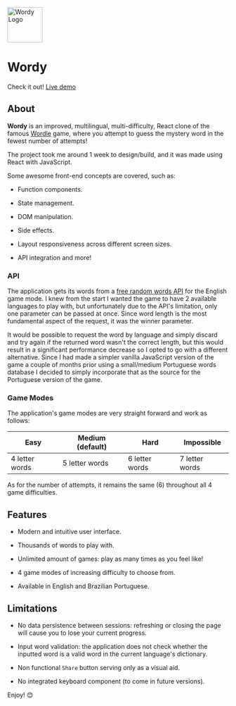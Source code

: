 <img src="https://raw.githubusercontent.com/rcdvgn/main/src/assets/favicon/favicon.png" alt="Wordy Logo" width= "80" />

# Wordy

Check it out! [Live demo](https://wordy-tawny.vercel.app/)

## About

**Wordy** is an improved, multilingual, multi-difficulty, React clone of the famous [Wordle](https://www.nytimes.com/games/wordle/index.html) game, where you attempt to guess the mystery word in the fewest number of attempts!

The project took me around 1 week to design/build, and it was made using React with JavaScript.

Some awesome front-end concepts are covered, such as:
- Function components.

- State management.

- DOM manipulation.

- Side effects.

- Layout responsiveness across different screen sizes.

- API integration and more!

### API

The application gets its words from a [free random words API](http://random-word-api.herokuapp.com/home) for the English game mode. I knew from the start I wanted the game to have 2 available languages to play with, but unfortunately due to the API's limitation, only one parameter can be passed at once. Since word length is the most fundamental aspect of the request, it was the winner parameter. 

It would be possible to request the word by language and simply discard and try again if the returned word wasn't the correct length, but this would result in a significant performance decrease so I opted to go with a different alternative. Since I had made a simpler vanilla JavaScript version of the game a couple of months prior using a small/medium Portuguese words database I decided to simply incorporate that as the source for the Portuguese version of the game.

### Game Modes

The application's game modes are very straight forward and work as follows:

| Easy | Medium (default) | Hard | Impossible |
| -------- | -------- | -------- | -------- |
| 4 letter words | 5 letter words | 6 letter words | 7 letter words |

As for the number of attempts, it remains the same (6) throughout all 4 game difficulties.

## Features

- Modern and intuitive user interface.

- Thousands of words to play with.

- Unlimited amount of games: play as many times as you feel like! 

- 4 game modes of increasing difficulty to choose from.

- Available in English and Brazilian Portuguese.

## Limitations

- No data persistence between sessions: refreshing or closing the page will cause you to lose your current progress.

- Input word validation: the application does not check whether the inputted word is a valid word in the current language's dictionary.

- Non functional `Share` button serving only as a visual aid.

- No integrated keyboard component (to come in future versions).

Enjoy! 😊
